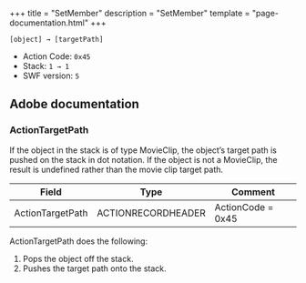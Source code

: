 +++
title = "SetMember"
description = "SetMember"
template = "page-documentation.html"
+++

```
[object] → [targetPath]
```

- Action Code: `0x45`
- Stack: `1 → 1`
- SWF version: `5`

## Adobe documentation

### ActionTargetPath

If the object in the stack is of type MovieClip, the object’s target path is pushed on the stack in dot notation. If
the object is not a MovieClip, the result is undefined rather than the movie clip target path.

| Field             | Type               | Comment           |
|-------------------|--------------------|-------------------|
| ActionTargetPath  | ACTIONRECORDHEADER | ActionCode = 0x45 |

ActionTargetPath does the following:
1. Pops the object off the stack.
2. Pushes the target path onto the stack.
